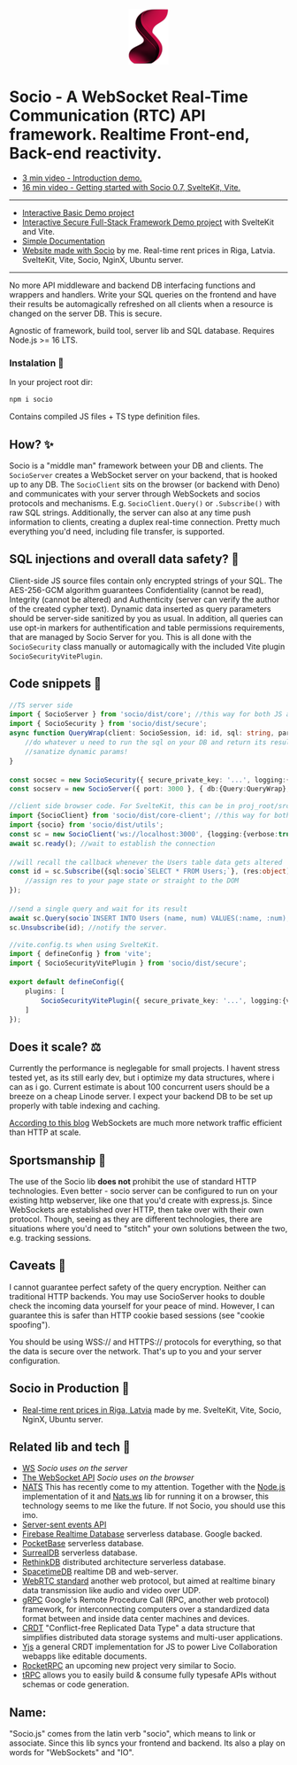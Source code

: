 <p align="center"><a href="https://www.npmjs.com/package/socio" target="_blank" rel="noopener noreferrer"><img height="100" src="https://github.com/Rolands-Laucis/Socio/blob/main/SocioLogo.webp" alt="Socio logo"></a></p>

# Socio - A WebSocket Real-Time Communication (RTC) API framework. Realtime Front-end, Back-end reactivity.

* <a href="https://www.youtube.com/watch?v=iJIC9B3cKME&ab_channel=CepuminsLV" target="_blank">3 min video - Introduction demo.</a>
* <a href="https://www.youtube.com/watch?v=t8_QBzk5bUk" target="_blank">16 min video - Getting started with Socio 0.7, SvelteKit, Vite.</a>

---

* [Interactive Basic Demo project](https://github.com/Rolands-Laucis/Socio/blob/main/demos/basic/readme.md)
* [Interactive Secure Full-Stack Framework Demo project](https://github.com/Rolands-Laucis/Socio/tree/main/demos/full-stack_framework#readme) with SvelteKit and Vite.
* [Simple Documentation](https://github.com/Rolands-Laucis/Socio/blob/main/Documentation.md)
* [Website made with Socio](http://riga.rolandslaucis.lv/) by me. Real-time rent prices in Riga, Latvia. SvelteKit, Vite, Socio, NginX, Ubuntu server.

---

No more API middleware and backend DB interfacing functions and wrappers and handlers. Write your SQL queries on the frontend and have their results be automagically refreshed on all clients when a resource is changed on the server DB. This is secure.

Agnostic of framework, build tool, server lib and SQL database. Requires Node.js >= 16 LTS.

### Instalation 🔧
In your project root dir:
```bash
npm i socio
```
Contains compiled JS files + TS type definition files.

## How? ✨

Socio is a "middle man" framework between your DB and clients. The ``SocioServer`` creates a WebSocket server on your backend, that is hooked up to any DB. The ``SocioClient`` sits on the browser (or backend with Deno) and communicates with your server through WebSockets and socios protocols and mechanisms. E.g. ``SocioClient.Query()`` or ``.Subscribe()`` with raw SQL strings. Additionally, the server can also at any time push information to clients, creating a duplex real-time connection. Pretty much everything you'd need, including file transfer, is supported.

## SQL injections and overall data safety? 💉

Client-side JS source files contain only encrypted strings of your SQL. The AES-256-GCM algorithm guarantees Confidentiality (cannot be read), Integrity (cannot be altered) and Authenticity (server can verify the author of the created cypher text). Dynamic data inserted as query parameters should be server-side sanitized by you as usual. In addition, all queries can use opt-in markers for authentification and table permissions requirements, that are managed by Socio Server for you.
This is all done with the ``SocioSecurity`` class manually or automagically with the included Vite plugin ``SocioSecurityVitePlugin``.

## Code snippets 📜

```ts
//TS server side
import { SocioServer } from 'socio/dist/core'; //this way for both JS and TS. Might need to put .js at the end.
import { SocioSecurity } from 'socio/dist/secure';
async function QueryWrap(client: SocioSession, id: id, sql: string, params: object | Array<any> | any):Promise<object> {
    //do whatever u need to run the sql on your DB and return its result. Or any other way you want to retrieve data, like reading a local txt etc.
    //sanatize dynamic params!
}

const socsec = new SocioSecurity({ secure_private_key: '...', logging:{verbose:true} }); //for decrypting incoming queries. This same key is used for encrypting the source files when you build and bundle them. Has to be the same in the Vite plugin.
const socserv = new SocioServer({ port: 3000 }, { db:{Query:QueryWrap}, socio_security: socsec, logging:{verbose:true} }); //creates localhost:3000 web socket server
```

```ts
//client side browser code. For SvelteKit, this can be in proj_root/src/hooks.server.ts .Check the Framework Demo for an example.
import {SocioClient} from 'socio/dist/core-client'; //this way for both JS and TS. Might need to put .js at the end.
import {socio} from 'socio/dist/utils';
const sc = new SocioClient('ws://localhost:3000', {logging:{verbose:true}, name:'Main'}); //create as many as you like
await sc.ready(); //wait to establish the connection

//will recall the callback whenever the Users table data gets altered
const id = sc.Subscribe({sql:socio`SELECT * FROM Users;`}, (res:object) => {
    //assign res to your page state or straight to the DOM
});

//send a single query and wait for its result
await sc.Query(socio`INSERT INTO Users (name, num) VALUES(:name, :num);`, {name:'bob', num:42}); //sanatize dynamic data yourself in QueryWrap!
sc.Unsubscribe(id); //notify the server.
```

```ts
//vite.config.ts when using SvelteKit.
import { defineConfig } from 'vite';
import { SocioSecurityVitePlugin } from 'socio/dist/secure';

export default defineConfig({
	plugins: [
        SocioSecurityVitePlugin({ secure_private_key: '...', logging:{verbose:true} }) //same key as in SocioSecurity
    ]
});
```

## Does it scale? ⚖️

Currently the performance is neglegable for small projects. I havent stress tested yet, as its still early dev, but i optimize my data structures, where i can as i go. Current estimate is about 100 concurrent users should be a breeze on a cheap Linode server. I expect your backend DB to be set up properly with table indexing and caching.

[According to this blog](https://medium.com/nativeai/websocket-vs-http-for-collecting-events-for-web-analytics-c45507bd7949) WebSockets are much more network traffic efficient than HTTP at scale.

## Sportsmanship 🤝
The use of the Socio lib **does not** prohibit the use of standard HTTP technologies. Even better - socio server can be configured to run on your existing http webserver, like one that you'd create with express.js. Since WebSockets are established over HTTP, then take over with their own protocol. Though, seeing as they are different technologies, there are situations where you'd need to "stitch" your own solutions between the two, e.g. tracking sessions.

## Caveats 🚩
I cannot guarantee perfect safety of the query encryption. Neither can traditional HTTP backends. You may use SocioServer hooks to double check the incoming data yourself for your peace of mind. However, I can guarantee this is safer than HTTP cookie based sessions (see "cookie spoofing").

You should be using WSS:// and HTTPS:// protocols for everything, so that the data is secure over the network. That's up to you and your server configuration.

## Socio in Production 🥳
* [Real-time rent prices in Riga, Latvia](http://riga.rolandslaucis.lv/) made by me. SvelteKit, Vite, Socio, NginX, Ubuntu server.

## Related lib and tech 🔗
* [WS](https://www.npmjs.com/package/ws) *Socio uses on the server*
* [The WebSocket API](https://developer.mozilla.org/en-US/docs/Web/API/WebSockets_API) *Socio uses on the browser*
* [NATS](https://nats.io/) This has recently come to my attention. Together with the [Node.js](https://github.com/nats-io/nats.js) implementation of it and [Nats.ws](https://github.com/nats-io/nats.ws) lib for running it on a browser, this technology seems to me like the future. If not Socio, you should use this imo.
* [Server-sent events API](https://developer.mozilla.org/en-US/docs/Web/API/Server-sent_events/Using_server-sent_events)
* [Firebase Realtime Database](https://firebase.google.com/docs/database) serverless database. Google backed.
* [PocketBase](https://pocketbase.io/) serverless database.
* [SurrealDB](https://surrealdb.com/) serverless database.
* [RethinkDB](https://rethinkdb.com/) distributed architecture serverless database.
* [SpacetimeDB](https://github.com/clockworklabs/SpacetimeDB) realtime DB and web-server.
* [WebRTC standard](https://webrtc.org/) another web protocol, but aimed at realtime binary data transmission like audio and video over UDP.
* [gRPC](https://grpc.io/) Google's Remote Procedure Call (RPC, another web protocol) framework, for interconnecting computers over a standardized data format between and inside data center machines and devices.
* [CRDT](https://crdt.tech/) "Conflict-free Replicated Data Type" a data structure that simplifies distributed data storage systems and multi-user applications.
* [Yjs](https://docs.yjs.dev/) a general CRDT implementation for JS to power Live Collaboration webapps like editable documents.
* [RocketRPC](https://github.com/akash-joshi/rocketrpc) an upcoming new project very similar to Socio.
* [tRPC](https://github.com/trpc/trpc) allows you to easily build & consume fully typesafe APIs without schemas or code generation.

## Name:
"Socio.js" comes from the latin verb "socio", which means to link or associate. Since this lib syncs your frontend and backend. Its also a play on words for "WebSockets" and "IO".
